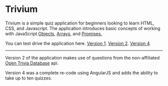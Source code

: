 # Trivium

<p>
    Trivium is a simple quiz application for beginners looking to learn
    HTML, CSS, and Javascript. The application introduces basic concepts
    of working with JavaScript
    <a
        rel="noopener"
        href="https://developer.mozilla.org/en-US/docs/Web/JavaScript/Guide/Working_with_objects"
        target="_blank"
        >Objects</a
    >,
    <a
        rel="noopener"
        href="https://developer.mozilla.org/en-US/docs/Web/JavaScript/Reference/Global_Objects/Array"
        target="_blank"
        >Arrays</a
    >, and
    <a
        rel="noopener"
        href="https://developer.mozilla.org/en-US/docs/Web/JavaScript/Reference/Global_Objects/Promise"
        target="_blank"
        >Promises.</a
    >
</p>
<p>
    You can test drive the application here.
    <a href="https://xnodeoncode.github.io/trivium/v1/index.html" target="_blank">Version 1</a>.
    <a href="https://xnodeoncode.github.io/trivium/v2/index.html" target="_blank">Version 2</a>.
    <a href="https://xnodeoncode.github.io/trivium/v4/index.html" target="_blank">Version 4</a>.
</p>
<hr />
<p>
Version 2 of the application makes use of questions from the non-affiliated <a href="https://opentdb.com/" target="_blank">Open Trivia Database</a> api.
</p>
<p>
Version 4 was a complete re-code using AngularJS and adds the ability to take up to ten quizzes.
</p>
